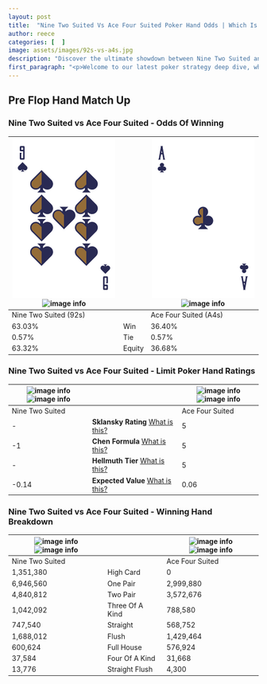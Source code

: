 ```yaml
---
layout: post
title:  "Nine Two Suited Vs Ace Four Suited Poker Hand Odds | Which Is The Better Hand In Poker? A Complete Guide"
author: reece
categories: [  ]
image: assets/images/92s-vs-a4s.jpg
description: "Discover the ultimate showdown between Nine Two Suited and Ace Four Suited in poker! Uncover the odds, strategies, and scenarios where one hand triumphs over the other. Get ready to up your poker game with this thrilling analysis."
first_paragraph: "<p>Welcome to our latest poker strategy deep dive, where we're pitting two distinct hands against each other in a high-stakes showdown: Nine Two Suited vs Ace Four Suited.</p><p>In the dynamic world of poker, every decision counts, and knowing which hand holds the upper hand is key to your success at the table.</p><p>In this article, we'll dissect these two hands, explore the scenarios where one dominates the other, and equip you with the knowledge to make strategic choices that can tip the odds in your favor.</p><p>Get ready to unravel the intriguing dynamics of these poker hands and elevate your game to new heights.</p>"
---
```




[comment]: # (sp0)

## Pre Flop Hand Match Up

<div class="table hand-ratings" markdown="1"> 



### Nine Two Suited vs Ace Four Suited - Odds Of Winning


    
| ![image info](assets/images/hand1/9.png) ![image info](assets/images/hand1/2s.png) |  | ![image info](assets/images/hand2/a.png) ![image info](assets/images/hand2/4s.png) |
| -------- | -------- | -------- |
| Nine Two Suited (92s) |  | Ace Four Suited (A4s) |
| 63.03% | Win | 36.40% |
| 0.57% | Tie | 0.57% |
| 63.32% | Equity | 36.68% |




[comment]: # (sp1)



### Nine Two Suited vs Ace Four Suited - Limit Poker Hand Ratings


    
| ![image info](https://www.riverpairs.com/assets/images/hand1/9.png) ![image info](https://www.riverpairs.com/assets/images/hand1/2s.png) |  | ![image info](https://www.riverpairs.com/assets/images/hand2/a.png) ![image info](https://www.riverpairs.com/assets/images/hand2/4s.png) |
| -------- | -------- | -------- |
| Nine Two Suited |  | Ace Four Suited |
| - | **Sklansky Rating** [What is this?](/sklansky-rating-explained) | 5 |
| -1 | **Chen Formula** [What is this?](/chen-formula-explained) | 5 |
| - | **Hellmuth Tier** [What is this?](/Hellmuth-tier-explained) | 5 |
| -0.14 | **Expected Value** [What is this?](/expected-value-explained) | 0.06 |




[comment]: # (sp2)



### Nine Two Suited vs Ace Four Suited - Winning Hand Breakdown


    
| ![image info](https://www.riverpairs.com/assets/images/hand1/9.png) ![image info](https://www.riverpairs.com/assets/images/hand1/2s.png) |  | ![image info](https://www.riverpairs.com/assets/images/hand2/a.png) ![image info](https://www.riverpairs.com/assets/images/hand2/4s.png) |
| -------- | -------- | -------- |
| Nine Two Suited |  | Ace Four Suited |
| 1,351,380 | High Card | 0 |
| 6,946,560 | One Pair | 2,999,880 |
| 4,840,812 | Two Pair | 3,572,676 |
| 1,042,092 | Three Of A Kind | 788,580 |
| 747,540 | Straight | 568,752 |
| 1,688,012 | Flush | 1,429,464 |
| 600,624 | Full House | 576,924 |
| 37,584 | Four Of A Kind | 31,668 |
| 13,776 | Straight Flush | 4,300 |




[comment]: # (sp3)



</div>

[comment]: # (sp4)



[comment]: # (sp5)

